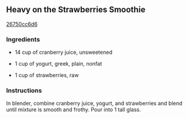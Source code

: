 ## Heavy on the Strawberries Smoothie

[26750cc6d6](http://www.food.com/recipe/heavy-on-the-strawberries-smoothie-379736)

### Ingredients

 - 14 cup of cranberry juice, unsweetened

 - 1 cup of yogurt, greek, plain, nonfat

 - 1 cup of strawberries, raw

### Instructions

In blender, combine cranberry juice, yogurt, and strawberries and blend until mixture is smooth and frothy. Pour into 1 tall glass.